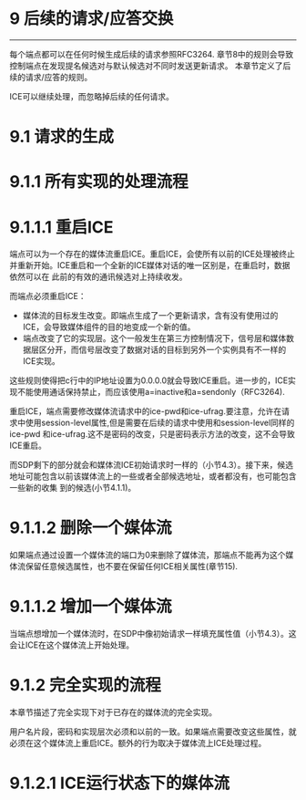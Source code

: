 ﻿# 9 后续的请求/应答交换
------
每个端点都可以在任何时候生成后续的请求参照RFC3264. 章节8中的规则会导致控制端点在发现提名候选对与默认候选对不同时发送更新请求。
本章节定义了后续的请求/应答的规则。

ICE可以继续处理，而忽略掉后续的任何请求。

# 9.1 请求的生成
# 9.1.1 所有实现的处理流程
# 9.1.1.1 重启ICE
端点可以为一个存在的媒体流重启ICE。重启ICE，会使所有以前的ICE处理被终止并重新开始。ICE重启和一个全新的ICE媒体对话的唯一区别是，在重启时，数据依然可以在
此前的有效的通讯候选对上持续收发。

而端点必须重启ICE：
+ 媒体流的目标发生改变。即端点生成了一个更新请求，含有没有使用过的ICE，会导致媒体组件的目的地变成一个新的值。
+ 端点改变了它的实现层。这个一般发生在第三方控制情况下，信号层和媒体数据层区分开，而信号层改变了数据对话的目标到另外一个实例具有不一样的ICE实现。

这些规则使得把c行中的IP地址设置为0.0.0.0就会导致ICE重启。进一步的，ICE实现不能使用通话保持禁止，而应该使用a=inactive和a=sendonly（RFC3264).

重启ICE，端点需要修改媒体流请求中的ice-pwd和ice-ufrag.要注意，允许在请求中使用session-level属性,但是需要在后续的请求中使用和session-level同样的ice-pwd
和ice-ufrag.这不是密码的改变，只是密码表示方法的改变，这不会导致ICE重启。

而SDP剩下的部分就会和媒体流ICE初始请求时一样的（小节4.3）。接下来，候选地址可能包含以前该媒体流上的一些或者全部候选地址，或者都没有，也可能包含一些新的收集
到的候选(小节4.1.1)。

# 9.1.1.2 删除一个媒体流
如果端点通过设置一个媒体流的端口为0来删除了媒体流，那端点不能再为这个媒体流保留任意候选属性，也不要在保留任何ICE相关属性(章节15).


# 9.1.1.2 增加一个媒体流
当端点想增加一个媒体流时，在SDP中像初始请求一样填充属性值（小节4.3）。这会让ICE在这个媒体流上开始处理。


# 9.1.2 完全实现的流程
本章节描述了完全实现下对于已存在的媒体流的完全实现。

用户名片段，密码和实现层次必须和以前的一致。如果端点需要改变这些属性，就必须在这个媒体流上重启ICE。额外的行为取决于媒体流上ICE处理过程。

# 9.1.2.1 ICE运行状态下的媒体流








 









